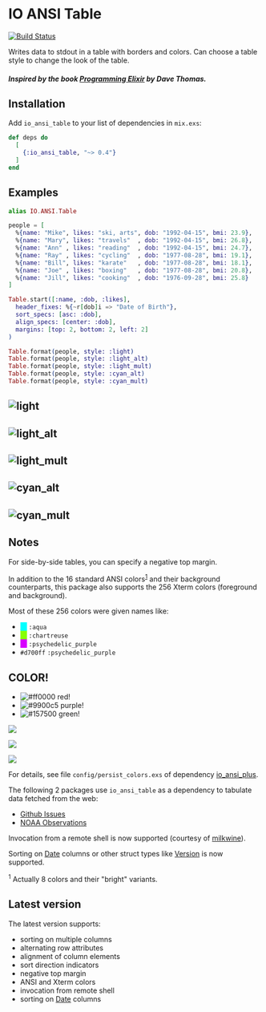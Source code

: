 # IO ANSI Table

[![Build Status](https://travis-ci.org/RaymondLoranger/io_ansi_table.svg?branch=master)](https://travis-ci.org/RaymondLoranger/io_ansi_table)

Writes data to stdout in a table with borders and colors.
Can choose a table style to change the look of the table.

##### Inspired by the book [Programming Elixir](https://pragprog.com/book/elixir16/programming-elixir-1-6) by Dave Thomas.

## Installation

Add `io_ansi_table` to your list of dependencies in `mix.exs`:

```elixir
def deps do
  [
    {:io_ansi_table, "~> 0.4"}
  ]
end
```

## Examples

```elixir
alias IO.ANSI.Table

people = [
  %{name: "Mike", likes: "ski, arts", dob: "1992-04-15", bmi: 23.9},
  %{name: "Mary", likes: "travels"  , dob: "1992-04-15", bmi: 26.8},
  %{name: "Ann" , likes: "reading"  , dob: "1992-04-15", bmi: 24.7},
  %{name: "Ray" , likes: "cycling"  , dob: "1977-08-28", bmi: 19.1},
  %{name: "Bill", likes: "karate"   , dob: "1977-08-28", bmi: 18.1},
  %{name: "Joe" , likes: "boxing"   , dob: "1977-08-28", bmi: 20.8},
  %{name: "Jill", likes: "cooking"  , dob: "1976-09-28", bmi: 25.8}
]

Table.start([:name, :dob, :likes],
  header_fixes: %{~r[dob]i => "Date of Birth"},
  sort_specs: [asc: :dob],
  align_specs: [center: :dob],
  margins: [top: 2, bottom: 2, left: 2]
)

Table.format(people, style: :light)
Table.format(people, style: :light_alt)
Table.format(people, style: :light_mult)
Table.format(people, style: :cyan_alt)
Table.format(people, style: :cyan_mult)
```
## ![light](images/light.png)
## ![light_alt](images/light_alt.png)
## ![light_mult](images/light_mult.png)
## ![cyan_alt](images/cyan_alt.png)
## ![cyan_mult](images/cyan_mult.png)

## Notes

For side-by-side tables, you can specify a negative top margin.

In addition to the 16 standard ANSI colors<sup>[1](#footnote1)</sup> and their
background counterparts, this package also supports the 256 Xterm colors (foreground and background).

Most of these 256 colors were given names like:
- <span style="color:#00ffff;background:#00ffff">__</span> `:aqua`
- <span style="color:#87ff00;background:#87ff00">__</span> `:chartreuse`
- <span style="color:#d700ff;background:#d700ff">__</span> `:psychedelic_purple`
- `#d700ff` `:psychedelic_purple`


## COLOR!

- ![#ff0000](https://placehold.it/12/ff0000?text=+) red!
- ![#9900c5](https://placehold.it/15/9900c5?text=+) purple!
- ![#157500](https://placehold.it/20/157500?text=+) green!

![](https://placehold.it/400x90/ff0000/000000?text=IMPORTANT!)

![](https://placehold.it/400x90/ff6600/000?text=WARNING!)

![](https://placehold.it/350x90/009955/fff?text=SUCCESS!)




For details, see file `config/persist_colors.exs` of dependency
[io_ansi_plus][io_ansi_plus].

The following 2 packages use `io_ansi_table` as a dependency to tabulate
data fetched from the web:

  - [Github Issues][github_issues]
  - [NOAA Observations][noaa_observations]

Invocation from a remote shell is now supported (courtesy of [milkwine][mw]).

Sorting on [Date][Date] columns or other struct types like [Version][Version]
is now supported.

<sup><a name="footnote1">1</a></sup> Actually 8 colors and their "bright" variants.

## Latest version

The latest version supports:

  - sorting on multiple columns
  - alternating row attributes
  - alignment of column elements
  - sort direction indicators
  - negative top margin
  - ANSI and Xterm colors
  - invocation from remote shell
  - sorting on [Date][Date] columns

  [io_ansi_plus]: https://github.com/RaymondLoranger/io_ansi_plus
  [Date]: https://hexdocs.pm/elixir/Date.html
  [Version]: https://hexdocs.pm/elixir/Version.html
  [mw]: https://github.com/milkwine
  [github_issues]: https://hex.pm/packages/github_issues
  [noaa_observations]: https://hex.pm/packages/noaa_observations
